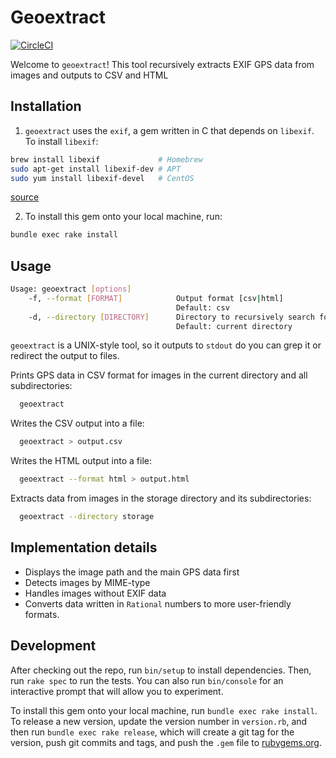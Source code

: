 # Geoextract 

[![CircleCI](https://circleci.com/gh/guialbuk/geoextract.svg?style=svg)](https://circleci.com/gh/guialbuk/geoextract)

Welcome to `geoextract`! This tool recursively extracts EXIF GPS data from images and outputs to CSV and HTML

## Installation

1. `geoextract` uses the `exif`, a gem written in C that depends on `libexif`. To install `libexif`: 

```bash
brew install libexif             # Homebrew
sudo apt-get install libexif-dev # APT
sudo yum install libexif-devel   # CentOS
 ```
 
[source](https://github.com/tonytonyjan/exif#installation)


2. To install this gem onto your local machine, run:

```bash
bundle exec rake install
```

## Usage

```bash
Usage: geoextract [options]
    -f, --format [FORMAT]            Output format [csv|html]
                                     Default: csv
    -d, --directory [DIRECTORY]      Directory to recursively search for images
                                     Default: current directory
```

`geoextract` is a UNIX-style tool, so it outputs to `stdout` do you can grep it or redirect the output to files.

Prints GPS data in CSV format for images in the current directory and all subdirectories:
```bash
  geoextract
```

Writes the CSV output into a file:
```bash
  geoextract > output.csv
```

Writes the HTML output into a file:
```bash
  geoextract --format html > output.html
```

Extracts data from images in the storage directory and its subdirectories:
```bash
  geoextract --directory storage
```

## Implementation details
  - Displays the image path and the main GPS data first
  - Detects images by MIME-type
  - Handles images without EXIF data
  - Converts data written in `Rational` numbers to more user-friendly formats.

## Development

After checking out the repo, run `bin/setup` to install dependencies. Then, run `rake spec` to run the tests. You can also run `bin/console` for an interactive prompt that will allow you to experiment.

To install this gem onto your local machine, run `bundle exec rake install`. To release a new version, update the version number in `version.rb`, and then run `bundle exec rake release`, which will create a git tag for the version, push git commits and tags, and push the `.gem` file to [rubygems.org](https://rubygems.org).
